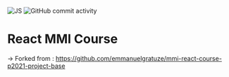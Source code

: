 ![JS](https://img.shields.io/badge/-%23239120?logo=JavaScript&logoColor=white&style=for-the-badge)
![GitHub commit activity](https://img.shields.io/github/commit-activity/t/alvina-dr/memory?authorFilter=alvina-dr&style=for-the-badge)

# React MMI Course
-> Forked from : https://github.com/emmanuelgratuze/mmi-react-course-p2021-project-base
